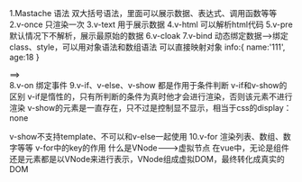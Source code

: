 1.Mastache 语法
双大括号语法，里面可以展示数据、表达式、调用函数等等
2.v-once
只渲染一次
3.v-text
用于展示数据
4.v-html
可以解析html代码
5.v-pre
默认情况下不解析，展示最原始的数据
6.v-cloak
7.v-bind
动态绑定数据-->绑定class、style，可以用对象语法和数组语法
可以直接映射对象
info:{
  name:'111',
  age:18
}
<div v-bind="info"></div> ==> <div name="111" age="18"></div>
8.v-on
绑定事件
9.v-if、v-else、v-show
都是作用于条件判断
v-if和v-show的区别
v-if是惰性的，只有所判断的条件为真时他才会进行渲染，否则该元素不进行渲染
v-show的元素是一直存在，只不过是控制显不显示，相当于css的display：none

v-show不支持template、不可以和v-else一起使用
10.v-for
渲染列表、数组、数字等等
v-for中的key的作用
什么是VNode--->虚拟节点
在vue中，无论是组件还是元素都是以VNode来进行表示，VNode组成虚拟DOM，最终转化成真实的DOM

